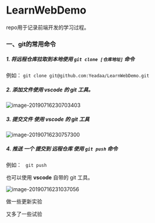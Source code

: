 # LearnWebDemo
repo用于记录前端开发的学习过程。


### 一、git的常用命令

##### 1. 将远程仓库拉取到本地使用 `git clone [仓库地址]` 命令

例如： `git clone git@github.com:Yeadaa/LearnWebDemo.git`



##### 2. 添加文件使用 **vscode** 的 git 工具。

![image-20190716230703403](http://ww1.sinaimg.cn/large/006tNc79gy1g522z7v423j30lo0oc40y.jpg)

##### 3. 提交文件 使用 **vscode** 的 git 工具

![image-20190716230757300](http://ww4.sinaimg.cn/large/006tNc79gy1g522yuuqprj30ka0esgnc.jpg)

##### 4. 推送 一个 提交到 远程仓库 使用 `git push` 命令

例如： ` git push`



也可以使用 **vscode** 自带的 git 工具。



![image-20190716231037056](http://ww4.sinaimg.cn/large/006tNc79gy1g5231pbysjj30p40wungv.jpg)

做一些更新实验

又多了一些试验
